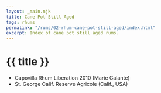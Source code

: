 ```yaml
---
layout: _main.njk
title: Cane Pot Still Aged
tags: rhums
permalink: "/rums/02-rhum-cane-pot-still-aged/index.html"
excerpt: Index of cane pot still aged rums.
---
```

<!-- markdownlint-disable MD025 -->
# {{ title }}
<!-- markdownlint-disable MD025 -->

<div class="index">

* Capovilla Rhum Liberation 2010 (Marie Galante)
* St. George Calif. Reserve Agricole (Calif., USA)

</div>
